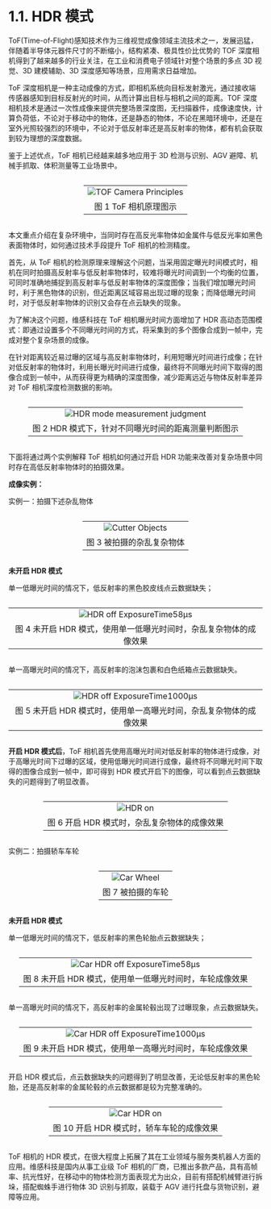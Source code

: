 # 1.1. HDR 模式

ToF(Time-of-Flight)感知技术作为三维视觉成像领域主流技术之一，发展迅猛，伴随着半导体元器件尺寸的不断缩小，结构紧凑、极具性价比优势的 TOF 深度相机得到了越来越多的行业关注，在工业和消费电子领域针对整个场景的多点 3D 视觉、3D 建模辅助、3D 深度感知等场景，应用需求日益增加。

ToF 深度相机是一种主动成像的方式，即相机系统向目标发射激光，通过接收端传感器感知到目标反射光的时间，从而计算出目标与相机之间的距离。TOF 深度相机技术是通过一次性成像来提供完整场景深度图，无扫描器件，成像速度快，计算负荷低，不论对于移动中的物体，还是静态的物体，不论在黑暗环境中，还是在室外光照较强烈的环境中，不论对于低反射率还是高反射率的物体，都有机会获取到较为理想的深度数据。

鉴于上述优点，ToF 相机已经越来越多地应用于 3D 检测与识别、AGV 避障、机械手抓取、体积测量等工业场景中。

<div class="center">

|                                                           |
| :-------------------------------------------------------: |
| ![TOF Camera Principles](<pic/TOF Camera Principles.png>) |
|                   图 1 ToF 相机原理图示                   |

</div>

本文重点介绍在复杂环境中，当同时存在高反光率物体如金属件与低反光率如黑色表面物体时，如何通过技术手段提升 ToF 相机的检测精度。

首先，从 ToF 相机的检测原理来理解这个问题，当采用固定曝光时间模式时，相机在同时拍摄高反射率与低反射率物体时，较难将曝光时间调到一个均衡的位置，可同时准确地捕捉到高反射率与低反射率物体的深度图像；当我们增加曝光时间时，利于黑色物体的识别，但近距离区域容易出现过曝的现象；而降低曝光时间时，对于低反射率物体的识别又会存在点云缺失的现象。

为了解决这个问题，维感科技在 ToF 相机曝光时间方面增加了 HDR 高动态范围模式：即通过设置多个不同曝光时间的方式，将采集到的多个图像合成到一帧中，完成对整个复杂场景的成像。

在针对距离较近易过曝的区域与高反射率物体时，利用短曝光时间进行成像；在针对低反射率的物体时，利用长曝光时间进行成像，最终将不同曝光时间下取得的图像合成到一帧中，从而获得更为精确的深度图像，减少距离远近与物体反射率差异对 ToF 相机深度检测数据的影响。

<div class="center">

|                                                                           |
| :-----------------------------------------------------------------------: |
| ![HDR mode measurement judgment](<pic/HDR mode measurement judgment.png>) |
|            图 2 HDR 模式下，针对不同曝光时间的距离测量判断图示            |

</div>

下面将通过两个实例解释 ToF 相机如何通过开启 HDR 功能来改善对复杂场景中同时存在高低反射率物体时的拍摄效果。

**成像实例：**

实例一：拍摄下述杂乱物体

<div class="center">

|                                             |
| :-----------------------------------------: |
| ![Cutter Objects](<pic/Cutter Objects.png>) |
|          图 3 被拍摄的杂乱复杂物体          |

</div>

**未开启 HDR 模式**

单一低曝光时间的情况下，低反射率的黑色胶皮线点云数据缺失；

<div class="center">

|                                                                    |
| :----------------------------------------------------------------: |
|  ![HDR off ExposureTime58μs](<pic/HDR off ExposureTime58μs.png>)   |
| 图 4 未开启 HDR 模式，使用单一低曝光时间时，杂乱复杂物体的成像效果 |

</div>

单一高曝光时间的情况下，高反射率的泡沫包裹和白色纸箱点云数据缺失。

<div class="center">

|                                                                     |
| :-----------------------------------------------------------------: |
| ![HDR off ExposureTime1000μs](<pic/HDR off ExposureTime1000μs.png>) |
| 图 5 未开启 HDR 模式时，使用单一高曝光时间，杂乱复杂物体的成像效果  |

</div>

**开启 HDR 模式后**，ToF 相机首先使用高曝光时间对低反射率的物体进行成像，对于高曝光时间下过曝的区域，使用低曝光时间进行成像，最终将不同曝光时间下取得的图像合成到一帧中，即可得到 HDR 模式开启下的图像，可以看到点云数据缺失的问题得到了明显改善。

<div class="center">

|                                              |
| :------------------------------------------: |
|         ![HDR on](<pic/HDR on.png>)          |
| 图 6 开启 HDR 模式时，杂乱复杂物体的成像效果 |

</div>

实例二：拍摄轿车车轮

<div class="center">

|                                   |
| :-------------------------------: |
| ![Car Wheel](<pic/Car Wheel.png>) |
|         图 7 被拍摄的车轮         |

</div>

**未开启 HDR 模式**

单一低曝光时间的情况下，低反射率的黑色轮胎点云数据缺失；

<div class="center">

|                                                                           |
| :-----------------------------------------------------------------------: |
| ![ Car HDR off ExposureTime58μs ](<pic/Car HDR off ExposureTime58μs.png>) |
|         图 8 未开启 HDR 模式，使用单一低曝光时间时，车轮成像效果          |

</div>

单一高曝光时间的情况下，高反射率的金属轮毂出现了过曝现象，点云数据缺失。

<div class="center">

|                                                                             |
| :-------------------------------------------------------------------------: |
| ![Car HDR off ExposureTime1000μs](<pic/Car HDR off ExposureTime1000μs.png>) |
|          图 9 未开启 HDR 模式，使用单一高曝光时间时，车轮成像效果           |

</div>

开启 HDR 模式后，点云数据缺失的问题得到了明显改善，无论低反射率的黑色轮胎，还是高反射率的金属轮毂的点云数据都是较为完整准确的。

<div class="center">

|                                           |
| :---------------------------------------: |
|    ![Car HDR on](<pic/Car HDR on.png>)    |
| 图 10 开启 HDR 模式时，轿车车轮的成像效果 |

</div>

ToF 相机的 HDR 模式，在很大程度上拓展了其在工业领域与服务类机器人方面的应用。维感科技是国内从事工业级 ToF 相机的厂商，已推出多款产品，具有高帧率、抗光性好，在移动中的物体检测方面表现尤为出众，目前有搭配机械臂进行拆垛，搭配蜘蛛手进行物体 3D 识别与抓取，装载于 AGV 进行托盘与货物识别，避障等应用。

<style>
.center
{
  width: auto;
  display: table;
  margin-left: auto;
  margin-right: auto;
}
</style>
